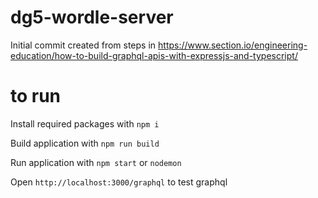 # dg5-wordle-server
Initial commit created from steps in https://www.section.io/engineering-education/how-to-build-graphql-apis-with-expressjs-and-typescript/


# to run
Install required packages with `npm i`

Build application with `npm run build`

Run application with `npm start` or `nodemon`

Open `http://localhost:3000/graphql` to test graphql
